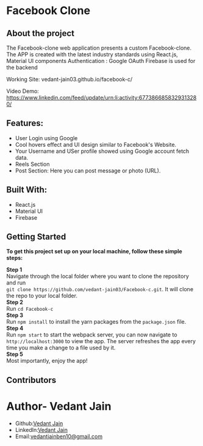 # Facebook Clone

## About the project

The Facebook-clone web application presents a custom Facebook-clone.
The APP is created with the latest industry standards using React.js, Material UI components
Authentication : Google OAuth
Firebase is used for the backend

Working Site: vedant-jain03.github.io/facebook-c/

Video Demo: https://www.linkedin.com/feed/update/urn:li:activity:6773866858329313280/

## Features:

- User Login using Google
- Cool hovers effect and UI design similar to Facebook's Website.
- Your Username and USer profile showed using Google account fetch data.
- Reels Section
- Post Section: Here you can post message or photo (URL).

## Built With:

- React.js
- Material UI
- Firebase

## Getting Started

**To get this project set up on your local machine, follow these simple steps:**

**Step 1**<br>
Navigate through the local folder where you want to clone the repository and run<br>
`git clone https://github.com/vedant-jain03/Facebook-c.git`. It will clone the repo to your local folder.<br>
**Step 2**<br>
Run `cd Facebook-c `<br>
**Step 3**<br>
Run `npm install` to install the yarn packages from the `package.json` file.<br>
**Step 4**<br>
Run `npm start` to start the webpack server, you can now navigate to `http://localhost:3000` to view the app. The server refreshes the app every time you make a change to a file used by it.<br>
**Step 5**<br>
Most importantly, enjoy the app!<br>


## Contributors

# Author- Vedant Jain
- Github:[Vedant Jain](https://github.com/vedant-jain03)
- LinkedIn:[Vedant Jain](https://www.linkedin.com/in/vedant-jain-781006145/)
- Email:vedantjainben10@gmail.com
